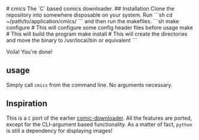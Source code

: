 <p align=center>
<a href=res/c.png></a>
</p>
# cmics
The `C` based comics downloader.
## Installation
Clone the repository into somewhere disposable on your system. Run
```sh
cd ~/path/to/application/cmics/
```
and then run the makefiles.
```sh
make configure # This will configure some config header files before usage
make           # This will build the program
make install   # This will create the directories and move the binary to /usr/local/bin or equivalent
```

Voila! You're done!
## usage
Simply call `cmics` from the command line. No arguments necessary.
## Inspiration
This is a `C` port of the earlier [comic-downloader](https://github.com/Barthandelous01/Comic-Downloader). All the features are ported, except for the CLI-argument based functionality. As a matter of fact, `python` is still a dependency for displaying images!

